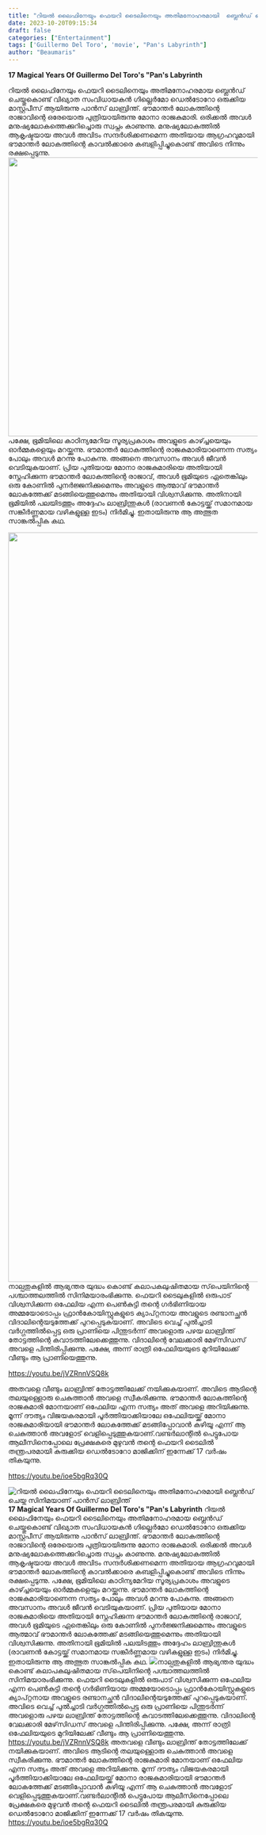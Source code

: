 ```yaml
---
title: "റിയൽ ലൈഫിനേയും ഫെയറി ടൈലിനെയും അതിമനോഹരമായി  ബ്ലെൻഡ് ചെയ്ത സിനിമയാണ് പാൻസ് ലാബ്രിന്ത്‌"
date: 2023-10-20T09:15:34
draft: false
categories: ["Entertainment"]
tags: ['Guillermo Del Toro', 'movie', "Pan's Labyrinth"]
author: "Beaumaris"
---
```


<strong>17 Magical Years Of Guillermo Del Toro's "Pan's Labyrinth</strong>

റിയൽ ലൈഫിനേയും ഫെയറി ടൈലിനെയും അതിമനോഹരമായ ബ്ലെൻഡ് ചെയ്തുകൊണ്ട് വിഖ്യാത സംവിധായകൻ ഗില്ലെർമോ ഡെൽടോറോ ഒരുക്കിയ മാസ്റ്റപീസ് ആയിരുന്നു പാൻസ് ലാബ്രിന്ത്‌. ഭൗമാന്തർ ലോകത്തിന്റെ രാജാവിന്റെ ഒരേയൊരു പുത്രിയായിരുന്നു മോനാ രാജകുമാരി. ഒരിക്കൽ അവൾ മനുഷ്യലോകത്തെക്കുറിച്ചൊരു സ്വപ്നം കാണുന്നു. മനുഷ്യലോകത്തിൽ ആകൃഷ്ടയായ അവൾ അവിടം സന്ദർശിക്കണമെന്ന അതിയായ ആഗ്രഹവുമായി ഭൗമാന്തർ ലോകത്തിന്റെ കാവൽക്കാരെ കബളിപ്പിച്ചുകൊണ്ട് അവിടെ നിന്നും രക്ഷപ്പെടുന്നു. <img class="alignnone size-full wp-image-425910" src="https://cdn.boolokam.com/articles/2023/10/ff-6.jpg" alt="" width="800" height="563" />പക്ഷേ, ഭൂമിയിലെ കാഠിന്യമേറിയ സൂര്യപ്രകാശം അവളുടെ കാഴ്ച്ചയെയും ഓർമ്മകളെയും മറയ്ക്കുന്നു. ഭൗമാന്തർ ലോകത്തിന്റെ രാജകുമാരിയാണെന്ന സത്യം പോലും അവൾ മറന്നു പോകുന്നു. അങ്ങനെ അവസാനം അവൾ ജീവൻ വെടിയുകയാണ്. പ്രിയ പുതിയായ മോനാ രാജകുമാരിയെ അതിയായി സ്നേഹിക്കുന്ന ഭൗമാന്തർ ലോകത്തിന്റെ രാജാവ്, അവൾ ഭൂമിയുടെ ഏതെങ്കിലും ഒരു കോണിൽ പുനർജ്ജനിക്കുമെന്നും അവളുടെ ആത്മാവ് ഭൗമാന്തർ ലോകത്തേക്ക് മടങ്ങിയെത്തുമെന്നും അതിയായി വിശ്വസിക്കുന്നു. അതിനായി ഭൂമിയിൽ പലയിടത്തും അദ്ദേഹം ലാബ്രിന്തുകൾ (രാവണൻ കോട്ടയ്ക്ക് സമാനമായ സങ്കീർണ്ണമായ വഴികളുള്ള ഇടം) നിർമിച്ചു. ഇതായിരുന്നു ആ അത്ഭുത സാങ്കൽപ്പിക കഥ.

<img class="size-full wp-image-425911 aligncenter" src="https://cdn.boolokam.com/articles/2023/10/wffwfwfwwffw-scaled.webp" alt="" width="2560" height="1513" />നാല്പതുകളിൽ ആഭ്യന്തര യുദ്ധം കൊണ്ട് കലാപകലുഷിതമായ സ്‌പെയിനിന്റെ പശ്ചാത്തലത്തിൽ സിനിമയാരംഭിക്കുന്നു. ഫെയറി ടൈലുകളിൽ ഒരുപാട് വിശ്വസിക്കുന്ന ഒഫേലിയ എന്ന പെൺകുട്ടി തന്റെ ഗർഭിണിയായ അമ്മയോടൊപ്പം ഫ്രാൻകോയിസ്റ്റുകളുടെ ക്യാപ്റ്റനായ അവളുടെ രണ്ടാനച്ഛൻ വിദാലിന്റെയടുത്തേക്ക് പുറപ്പെടുകയാണ്. അവിടെ വെച്ച് പുൽച്ചാടി വർഗ്ഗത്തിൽപ്പെട്ട ഒരു പ്രാണിയെ പിന്തുടർന്ന് അവളൊരു പഴയ ലാബ്രിന്ത്‌ തോട്ടത്തിന്റെ കവാടത്തിലേക്കെത്തുന്നു. വിദാലിന്റെ വേലക്കാരി മേഴ്‌സിഡസ് അവളെ പിന്തിരിപ്പിക്കുന്നു. പക്ഷേ, അന്ന് രാത്രി ഒഫേലിയയുടെ മുറിയിലേക്ക് വീണ്ടും ആ പ്രാണിയെത്തുന്നു.

https://youtu.be/jVZRnnVSQ8k

അതവളെ വീണ്ടും ലാബ്രിന്ത്‌ തോട്ടത്തിലേക്ക് നയിക്കുകയാണ്. അവിടെ ആടിന്റെ തലയുള്ളൊരു ചെകുത്താൻ അവളെ സ്വീകരിക്കുന്നു. ഭൗമാന്തർ ലോകത്തിന്റെ രാജകുമാരി മോനയാണ്‌ ഒഫേലിയ എന്ന സത്യം അത് അവളെ അറിയിക്കുന്നു. മൂന്ന് ദൗത്യം വിജയകരമായി പൂർത്തിയാക്കിയാലേ ഒഫേലിയയ്ക്ക് മോനാ രാജകുമാരിയായി ഭൗമാന്തർ ലോകത്തേക്ക് മടങ്ങിപ്പോവാൻ കഴിയൂ എന്ന് ആ ചെകുത്താൻ അവളോട്‌ വെളിപ്പെടുത്തുകയാണ്.വണ്ടർലാന്റിൽ പെട്ടുപോയ ആലീസിനെപ്പോലെ പ്രേക്ഷകരെ മുഴുവൻ തന്റെ ഫെയറി ടൈലിൽ തന്ത്രപരമായി കുരുക്കിയ ഡെൽടോറോ മാജിക്കിന് ഇന്നേക്ക് 17 വർഷം തികയുന്നു.

https://youtu.be/ioe5bgRq30Q


![റിയൽ ലൈഫിനേയും ഫെയറി ടൈലിനെയും അതിമനോഹരമായി  ബ്ലെൻഡ് ചെയ്ത സിനിമയാണ് പാൻസ് ലാബ്രിന്ത്‌](https://cdn.boolokam.com/articles/2023/10/ff-6.jpg)**17 Magical Years Of Guillermo Del Toro's "Pan's Labyrinth** റിയൽ ലൈഫിനേയും ഫെയറി ടൈലിനെയും അതിമനോഹരമായ ബ്ലെൻഡ് ചെയ്തുകൊണ്ട് വിഖ്യാത സംവിധായകൻ ഗില്ലെർമോ ഡെൽടോറോ ഒരുക്കിയ മാസ്റ്റപീസ് ആയിരുന്നു പാൻസ് ലാബ്രിന്ത്‌. ഭൗമാന്തർ ലോകത്തിന്റെ രാജാവിന്റെ ഒരേയൊരു പുത്രിയായിരുന്നു മോനാ രാജകുമാരി. ഒരിക്കൽ അവൾ മനുഷ്യലോകത്തെക്കുറിച്ചൊരു സ്വപ്നം കാണുന്നു. മനുഷ്യലോകത്തിൽ ആകൃഷ്ടയായ അവൾ അവിടം സന്ദർശിക്കണമെന്ന അതിയായ ആഗ്രഹവുമായി ഭൗമാന്തർ ലോകത്തിന്റെ കാവൽക്കാരെ കബളിപ്പിച്ചുകൊണ്ട് അവിടെ നിന്നും രക്ഷപ്പെടുന്നു. പക്ഷേ, ഭൂമിയിലെ കാഠിന്യമേറിയ സൂര്യപ്രകാശം അവളുടെ കാഴ്ച്ചയെയും ഓർമ്മകളെയും മറയ്ക്കുന്നു. ഭൗമാന്തർ ലോകത്തിന്റെ രാജകുമാരിയാണെന്ന സത്യം പോലും അവൾ മറന്നു പോകുന്നു. അങ്ങനെ അവസാനം അവൾ ജീവൻ വെടിയുകയാണ്. പ്രിയ പുതിയായ മോനാ രാജകുമാരിയെ അതിയായി സ്നേഹിക്കുന്ന ഭൗമാന്തർ ലോകത്തിന്റെ രാജാവ്, അവൾ ഭൂമിയുടെ ഏതെങ്കിലും ഒരു കോണിൽ പുനർജ്ജനിക്കുമെന്നും അവളുടെ ആത്മാവ് ഭൗമാന്തർ ലോകത്തേക്ക് മടങ്ങിയെത്തുമെന്നും അതിയായി വിശ്വസിക്കുന്നു. അതിനായി ഭൂമിയിൽ പലയിടത്തും അദ്ദേഹം ലാബ്രിന്തുകൾ (രാവണൻ കോട്ടയ്ക്ക് സമാനമായ സങ്കീർണ്ണമായ വഴികളുള്ള ഇടം) നിർമിച്ചു. ഇതായിരുന്നു ആ അത്ഭുത സാങ്കൽപ്പിക കഥ. ![](https://cdn.boolokam.com/articles/2023/10/wffwfwfwwffw-scaled.webp)നാല്പതുകളിൽ ആഭ്യന്തര യുദ്ധം കൊണ്ട് കലാപകലുഷിതമായ സ്‌പെയിനിന്റെ പശ്ചാത്തലത്തിൽ സിനിമയാരംഭിക്കുന്നു. ഫെയറി ടൈലുകളിൽ ഒരുപാട് വിശ്വസിക്കുന്ന ഒഫേലിയ എന്ന പെൺകുട്ടി തന്റെ ഗർഭിണിയായ അമ്മയോടൊപ്പം ഫ്രാൻകോയിസ്റ്റുകളുടെ ക്യാപ്റ്റനായ അവളുടെ രണ്ടാനച്ഛൻ വിദാലിന്റെയടുത്തേക്ക് പുറപ്പെടുകയാണ്. അവിടെ വെച്ച് പുൽച്ചാടി വർഗ്ഗത്തിൽപ്പെട്ട ഒരു പ്രാണിയെ പിന്തുടർന്ന് അവളൊരു പഴയ ലാബ്രിന്ത്‌ തോട്ടത്തിന്റെ കവാടത്തിലേക്കെത്തുന്നു. വിദാലിന്റെ വേലക്കാരി മേഴ്‌സിഡസ് അവളെ പിന്തിരിപ്പിക്കുന്നു. പക്ഷേ, അന്ന് രാത്രി ഒഫേലിയയുടെ മുറിയിലേക്ക് വീണ്ടും ആ പ്രാണിയെത്തുന്നു. https://youtu.be/jVZRnnVSQ8k അതവളെ വീണ്ടും ലാബ്രിന്ത്‌ തോട്ടത്തിലേക്ക് നയിക്കുകയാണ്. അവിടെ ആടിന്റെ തലയുള്ളൊരു ചെകുത്താൻ അവളെ സ്വീകരിക്കുന്നു. ഭൗമാന്തർ ലോകത്തിന്റെ രാജകുമാരി മോനയാണ്‌ ഒഫേലിയ എന്ന സത്യം അത് അവളെ അറിയിക്കുന്നു. മൂന്ന് ദൗത്യം വിജയകരമായി പൂർത്തിയാക്കിയാലേ ഒഫേലിയയ്ക്ക് മോനാ രാജകുമാരിയായി ഭൗമാന്തർ ലോകത്തേക്ക് മടങ്ങിപ്പോവാൻ കഴിയൂ എന്ന് ആ ചെകുത്താൻ അവളോട്‌ വെളിപ്പെടുത്തുകയാണ്.വണ്ടർലാന്റിൽ പെട്ടുപോയ ആലീസിനെപ്പോലെ പ്രേക്ഷകരെ മുഴുവൻ തന്റെ ഫെയറി ടൈലിൽ തന്ത്രപരമായി കുരുക്കിയ ഡെൽടോറോ മാജിക്കിന് ഇന്നേക്ക് 17 വർഷം തികയുന്നു. https://youtu.be/ioe5bgRq30Q
